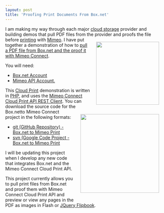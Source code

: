 ```yaml
---
layout: post
title: 'Proofing Print Documents From Box.net'
---
```

I am making my way through each major <a href="http://www.kinlane.com/category/cloud-computing/cloud-storage/">cloud storage</a> provider and building demos that pull PDF files from the provider and proofs the file before <a href="http://www.kinlane.com/category/publishing/">printing</a> with <a href="http://www.mimeo.com">Mimeo</a>.
<a href="http://www.box.net" target="_blank"><img style="padding: 15px;" src="http://kinlane-productions.s3.amazonaws.com/box-net-logo.jpg" alt="" width="200" align="right" /></a>
I have put together a demonstration of how to <a href="http://nimbus2.laneworks.net/functions-pull-pdf-from-box-net-and-prepare-proof.php" target="_blank">pull a PDF file from Box.net and the proof it with Mimeo Connect</a>.<p></p>
You will need:
<ul class="mainlist">
	<li><a href="http://www.box.net" target="_blank">Box.net Account</a></li>
	<li><a href="http://www.mimeo.com/" target="_blank">Mimeo API Account.</a></li>
</ul>
This <a href="http://www.kinlane.com/category/cloud-computing/cloud-print/">Cloud Print</a> demonstration is written in <a href="http://www.kinlane.com/category/php/">PHP</a>, and uses the <a href="https://github.com/mimeoconnect/Mimeo-Connect-Cloud-Print-API---REST-Client" target="_blank">Mimeo Connect Cloud Print API REST Client</a>.
<a href="http://www.mimeo.com" target="_blank"><img style="padding: 15px;" src="http://kinlane-productions.s3.amazonaws.com/mimeo-logo.jpg" alt="" width="250" align="right" /></a>
You can download the source code for the Box.netto Mimeo Connect project in the following formats:
<ul class="mainlist">
	<li><a href="https://github.com/mimeoconnect/Mimeo-Box.net" target="_blank">git (GitHub Repository) - Box.net to Mimeo Print</a></li>
	<li><a href="https://code.google.com/p/mimeo-box-net/" target="_blank">svn (Google Code Project - Box.net to Mimeo Print</a></li>
</ul>
I will be updating this project when I develop any new code that integrates Box.net and the Mimeo Connect Cloud Print API.<p></p>
This project currently allows you to pull print files from Box.net and proof them with Mimeo Connect Cloud Print API and preview or view any pages in the PDF as images in Flash or <a href="http://www.kinlane.com/2011/01/jquery-powered-flipbook-for-previewing-print-files/">JQuery Flipbook</a>.
